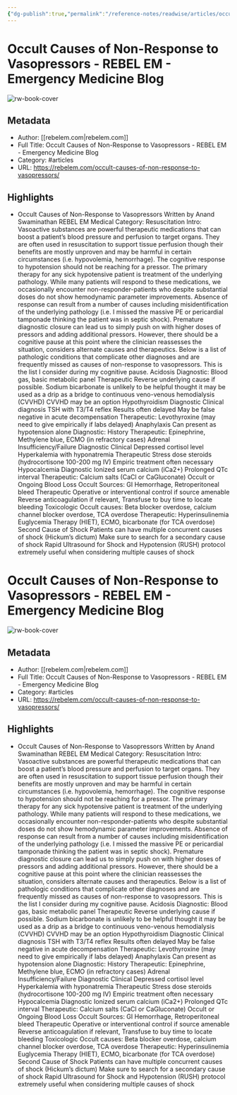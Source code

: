 ```yaml
---
{"dg-publish":true,"permalink":"/reference-notes/readwise/articles/occult-causes-of-non-response-to-vasopressors-rebel-em-emergency-medicine-blog/"}
---
```


# Occult Causes of Non-Response to Vasopressors - REBEL EM - Emergency Medicine Blog

![rw-book-cover](https://readwise-assets.s3.amazonaws.com/static/images/article0.00998d930354.png)

## Metadata
- Author: [[rebelem.com\|rebelem.com]]
- Full Title: Occult Causes of Non-Response to Vasopressors - REBEL EM - Emergency Medicine Blog
- Category: #articles
- URL: https://rebelem.com/occult-causes-of-non-response-to-vasopressors/

## Highlights
- Occult Causes of Non-Response to Vasopressors Written by Anand Swaminathan REBEL EM Medical Category: Resuscitation Intro: Vasoactive substances are powerful therapeutic medications that can boost a patient’s blood pressure and perfusion to target organs. They are often used in resuscitation to support tissue perfusion though their benefits are mostly unproven and may be harmful in certain circumstances (i.e. hypovolemia, hemorrhage). The cognitive response to hypotension should not be reaching for a pressor. The primary therapy for any sick hypotensive patient is treatment of the underlying pathology. While many patients will respond to these medications, we occasionally encounter non-responder-patients who despite substantial doses do not show hemodynamic parameter improvements. Absence of response can result from a number of causes including misidentification of the underlying pathology (i.e. I missed the massive PE or pericardial tamponade thinking the patient was in septic shock). Premature diagnostic closure can lead us to simply push on with higher doses of pressors and adding additional pressors. However, there should be a cognitive pause at this point where the clinician reassesses the situation, considers alternate causes and therapeutics. Below is a list of pathologic conditions that complicate other diagnoses and are frequently missed as causes of non-response to vasopressors. This is the list I consider during my cognitive pause. Acidosis Diagnostic: Blood gas, basic metabolic panel Therapeutic Reverse underlying cause if possible. Sodium bicarbonate is unlikely to be helpful thought it may be used as a drip as a bridge to continuous veno-venous hemodialysis (CVVHD) CVVHD may be an option Hypothyroidism Diagnostic Clinical diagnosis TSH with T3/T4 reflex Results often delayed May be false negative in acute decompensation Therapeutic: Levothyroxine (may need to give empirically if labs delayed) Anaphylaxis Can present as hypotension alone Diagnostic: History Therapeutic: Epinephrine, Methylene blue, ECMO (in refractory cases) Adrenal Insufficiency/Failure Diagnostic Clinical Depressed cortisol level Hyperkalemia with hyponatremia Therapeutic Stress dose steroids (hydrocortisone 100-200 mg IV) Empiric treatment often necessary Hypocalcemia Diagnostic Ionized serum calcium (iCa2+) Prolonged QTc interval Therapeutic: Calcium salts (CaCl or CaGluconate) Occult or Ongoing Blood Loss Occult Sources: GI Hemorrhage, Retroperitoneal bleed Therapeutic Operative or interventional control if source amenable Reverse anticoagulation if relevant, Transfuse to buy time to locate bleeding Toxicologic Occult causes: Beta blocker overdose, calcium channel blocker overdose, TCA overdose Therapeutic: Hyperinsulinemia Euglycemia Therapy (HIET), ECMO, bicarbonate (for TCA overdose) Second Cause of Shock Patients can have multiple concurrent causes of shock (Hickum’s dictum) Make sure to search for a secondary cause of shock Rapid Ultrasound for Shock and Hypotension (RUSH) protocol extremely useful when considering multiple causes of shock
# Occult Causes of Non-Response to Vasopressors - REBEL EM - Emergency Medicine Blog

![rw-book-cover](https://readwise-assets.s3.amazonaws.com/static/images/article0.00998d930354.png)

## Metadata
- Author: [[rebelem.com\|rebelem.com]]
- Full Title: Occult Causes of Non-Response to Vasopressors - REBEL EM - Emergency Medicine Blog
- Category: #articles
- URL: https://rebelem.com/occult-causes-of-non-response-to-vasopressors/

## Highlights
- Occult Causes of Non-Response to Vasopressors Written by Anand Swaminathan REBEL EM Medical Category: Resuscitation Intro: Vasoactive substances are powerful therapeutic medications that can boost a patient’s blood pressure and perfusion to target organs. They are often used in resuscitation to support tissue perfusion though their benefits are mostly unproven and may be harmful in certain circumstances (i.e. hypovolemia, hemorrhage). The cognitive response to hypotension should not be reaching for a pressor. The primary therapy for any sick hypotensive patient is treatment of the underlying pathology. While many patients will respond to these medications, we occasionally encounter non-responder-patients who despite substantial doses do not show hemodynamic parameter improvements. Absence of response can result from a number of causes including misidentification of the underlying pathology (i.e. I missed the massive PE or pericardial tamponade thinking the patient was in septic shock). Premature diagnostic closure can lead us to simply push on with higher doses of pressors and adding additional pressors. However, there should be a cognitive pause at this point where the clinician reassesses the situation, considers alternate causes and therapeutics. Below is a list of pathologic conditions that complicate other diagnoses and are frequently missed as causes of non-response to vasopressors. This is the list I consider during my cognitive pause. Acidosis Diagnostic: Blood gas, basic metabolic panel Therapeutic Reverse underlying cause if possible. Sodium bicarbonate is unlikely to be helpful thought it may be used as a drip as a bridge to continuous veno-venous hemodialysis (CVVHD) CVVHD may be an option Hypothyroidism Diagnostic Clinical diagnosis TSH with T3/T4 reflex Results often delayed May be false negative in acute decompensation Therapeutic: Levothyroxine (may need to give empirically if labs delayed) Anaphylaxis Can present as hypotension alone Diagnostic: History Therapeutic: Epinephrine, Methylene blue, ECMO (in refractory cases) Adrenal Insufficiency/Failure Diagnostic Clinical Depressed cortisol level Hyperkalemia with hyponatremia Therapeutic Stress dose steroids (hydrocortisone 100-200 mg IV) Empiric treatment often necessary Hypocalcemia Diagnostic Ionized serum calcium (iCa2+) Prolonged QTc interval Therapeutic: Calcium salts (CaCl or CaGluconate) Occult or Ongoing Blood Loss Occult Sources: GI Hemorrhage, Retroperitoneal bleed Therapeutic Operative or interventional control if source amenable Reverse anticoagulation if relevant, Transfuse to buy time to locate bleeding Toxicologic Occult causes: Beta blocker overdose, calcium channel blocker overdose, TCA overdose Therapeutic: Hyperinsulinemia Euglycemia Therapy (HIET), ECMO, bicarbonate (for TCA overdose) Second Cause of Shock Patients can have multiple concurrent causes of shock (Hickum’s dictum) Make sure to search for a secondary cause of shock Rapid Ultrasound for Shock and Hypotension (RUSH) protocol extremely useful when considering multiple causes of shock
